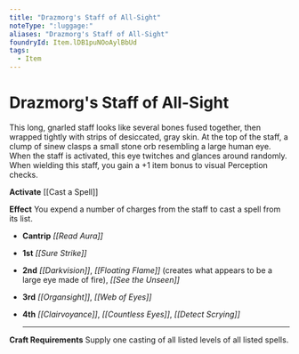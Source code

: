 ```yaml
---
title: "Drazmorg's Staff of All-Sight"
noteType: ":luggage:"
aliases: "Drazmorg's Staff of All-Sight"
foundryId: Item.lDB1puNOoAylBbUd
tags:
  - Item
---
```


# Drazmorg's Staff of All-Sight

This long, gnarled staff looks like several bones fused together, then wrapped tightly with strips of desiccated, gray skin. At the top of the staff, a clump of sinew clasps a small stone orb resembling a large human eye. When the staff is activated, this eye twitches and glances around randomly. When wielding this staff, you gain a +1 item bonus to visual Perception checks.

**Activate** [[Cast a Spell]]

**Effect** You expend a number of charges from the staff to cast a spell from its list.

*   **Cantrip** _[[Read Aura]]_
*   **1st** _[[Sure Strike]]_
*   **2nd** _[[Darkvision]]_, _[[Floating Flame]]_ (creates what appears to be a large eye made of fire), _[[See the Unseen]]_
*   **3rd** _[[Organsight]]_, _[[Web of Eyes]]_
*   **4th** _[[Clairvoyance]]_, _[[Countless Eyes]]_, _[[Detect Scrying]]_
    
    * * *
    

**Craft Requirements** Supply one casting of all listed levels of all listed spells.
